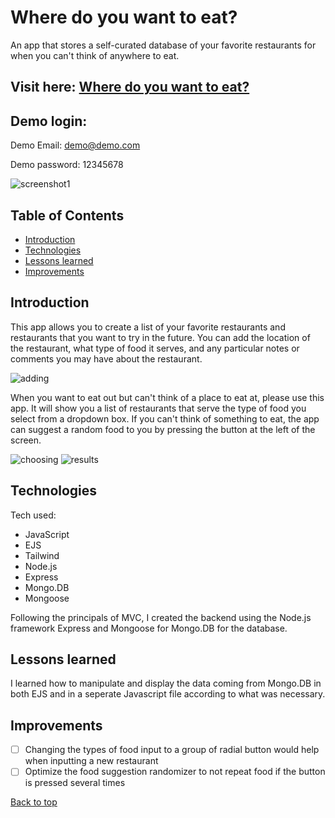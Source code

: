 # Where do you want to eat?
An app that stores a self-curated database of your favorite restaurants for when you can't think of anywhere to eat.

## Visit here: [Where do you want to eat?](https://where-do-you-want-to-eat.cyclic.app/)
## Demo login:
Demo Email: demo@demo.com

Demo password: 12345678

![screenshot1](https://res.cloudinary.com/dslxa2yhi/image/upload/v1682059994/portfolioReadmeScreenshots/wdywtescreen_e5lepz.png)

## Table of Contents
* [Introduction](#introduction)
* [Technologies](#technologies)
* [Lessons learned](#lessons-learned)
* [Improvements](#improvements)

## Introduction

This app allows you to create a list of your favorite restaurants and restaurants that you want to try in the future. You can add the location of the restaurant, what type of food it serves, and any particular notes or comments you may have about the restaurant.

![adding](https://res.cloudinary.com/dslxa2yhi/image/upload/v1682060136/portfolioReadmeScreenshots/wdywtescreen2_svtxog.png)

When you want to eat out but can't think of a place to eat at, please use this app. It will show you a list of restaurants that serve the type of food you select from a dropdown box. If you can't think of something to eat, the app can suggest a random food to you by pressing the button at the left of the screen.

![choosing](https://res.cloudinary.com/dslxa2yhi/image/upload/v1682060273/portfolioReadmeScreenshots/wdywtescreen3_gnuc5v.png)
![results](https://res.cloudinary.com/dslxa2yhi/image/upload/v1682060401/portfolioReadmeScreenshots/wdywtescreen4_pqyrqb.png)


## Technologies
Tech used: 
* JavaScript
* EJS
* Tailwind
* Node.js
* Express
* Mongo.DB
* Mongoose

Following the principals of MVC, I created the backend using the Node.js framework Express and Mongoose for Mongo.DB for the database.

## Lessons learned
I learned how to manipulate and display the data coming from Mongo.DB in both EJS and in a seperate Javascript file according to what was necessary.

## Improvements
- [ ] Changing the types of food input to a group of radial button would help when inputting a new restaurant
- [ ] Optimize the food suggestion randomizer to not repeat food if the button is pressed several times

[Back to top](#where-do-you-want-to-eat)